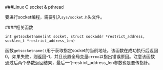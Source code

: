 ###Linux C socket & pthread


要进行socket编程，需要引入`sys/socket.h`头文件。

####相关函数



	int getsocketname(int socket, struct sockaddr *restrict_address, socklen_t *restrict_address_len)

函数`getsocketname()`用于获取指定socket的当前地址，该函数在成功执行后返回0，如果失败，则返回-1，并且设置全局变量`errno`以指出错误原因。注意该函数通过后两个参数返回结果，最后一个restrict_address_len参数也是要传指针。